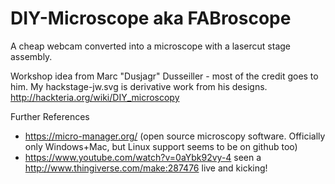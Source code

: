 # DIY-Microscope aka FABroscope
A cheap webcam converted into a microscope with a lasercut stage assembly.

Workshop idea from Marc "Dusjagr" Dusseiller - most of the credit goes to him. 
My hackstage-jw.svg is derivative work from his designs.
http://hackteria.org/wiki/DIY_microscopy

Further References
* https://micro-manager.org/ (open source microscopy software. Officially only Windows+Mac, but Linux support seems to be on github too)
* https://www.youtube.com/watch?v=0aYbk92vy-4 seen a http://www.thingiverse.com/make:287476 live and kicking!
